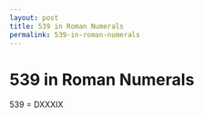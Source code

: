 ```yaml
---
layout: post
title: 539 in Roman Numerals
permalink: 539-in-roman-numerals
---
```


# 539 in Roman Numerals

539 = DXXXIX
